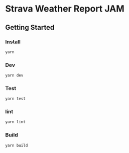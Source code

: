 # Strava Weather Report JAM

## Getting Started
### Install
```bash
yarn
```

### Dev
```bash
yarn dev
```

### Test
```bash
yarn test
```

### lint
```bash
yarn lint
```

### Build
```bash
yarn build
```